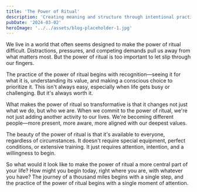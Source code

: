 ```yaml
---
title: 'The Power of Ritual'
description: 'Creating meaning and structure through intentional practices and ceremonies'
pubDate: '2024-03-02'
heroImage: '../../assets/blog-placeholder-1.jpg'
---
```


We live in a world that often seems designed to make the power of ritual difficult. Distractions, pressures, and competing demands pull us away from what matters most. But the power of ritual is too important to let slip through our fingers.

The practice of the power of ritual begins with recognition—seeing it for what it is, understanding its value, and making a conscious choice to prioritize it. This isn't always easy, especially when life gets busy or challenging. But it's always worth it.

What makes the power of ritual so transformative is that it changes not just what we do, but who we are. When we commit to the power of ritual, we're not just adding another activity to our lives. We're becoming different people—more present, more aware, more aligned with our deepest values.

The beauty of the power of ritual is that it's available to everyone, regardless of circumstances. It doesn't require special equipment, perfect conditions, or extensive training. It just requires attention, intention, and a willingness to begin.

So what would it look like to make the power of ritual a more central part of your life? How might you begin today, right where you are, with whatever you have? The journey of a thousand miles begins with a single step, and the practice of the power of ritual begins with a single moment of attention.